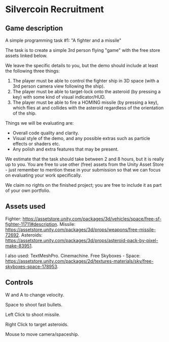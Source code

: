 # Silvercoin Recruitment
## Game description
A simple programming task #1: "A fighter and a missile"

The task is to create a simple 3rd person flying "game" with the free store assets linked below.

We leave the specific details to you, but the demo should include at least the following three things:
1) The player must be able to control the fighter ship in 3D space (with a 3rd person camera view following the ship).
2) The player must be able to target-lock onto the asteroid (by pressing a key) with some kind of visual indicator/HUD.
3) The player must be able to fire a HOMING missile (by pressing a key), which flies at and collides with the asteroid regardless of the orientation of the ship.


Things we will be evaluating are:
- Overall code quality and clarity.
- Visual style of the demo, and any possible extras such as particle effects or shaders etc.
- Any polish and extra features that may be present.


We estimate that the task should take between 2 and 8 hours, but it is really up to you. You are free to use other (free) assets from the Unity Asset Store - just remember to mention these in your submission so that we can focus on evaluating your work specifically.

We claim no rights on the finished project; you are free to include it as part of your own portfolio.


## Assets used
Fighter: https://assetstore.unity.com/packages/3d/vehicles/space/free-sf-fighter-11711#description.
Missile: https://assetstore.unity.com/packages/3d/props/weapons/free-missile-72692.
Asteroids: https://assetstore.unity.com/packages/3d/props/asteroid-pack-by-pixel-make-83951.

I also used:
TextMeshPro.
Cinemachine.
Free Skyboxes - Space: https://assetstore.unity.com/packages/2d/textures-materials/sky/free-skyboxes-space-178953.

## Controls
W and A to change velocity.

Space to shoot fast bullets.

Left Click to shoot missile.

Right Click to target asteroids.

Mouse to move camera/spaceship.
